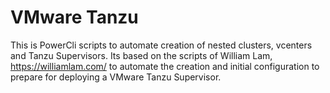 # VMware Tanzu
This is PowerCli scripts to automate creation of nested clusters, vcenters and Tanzu Supervisors.
Its based on the scripts of William Lam, https://williamlam.com/ to automate the creation and 
initial configuration to prepare for deploying a VMware Tanzu Supervisor.
